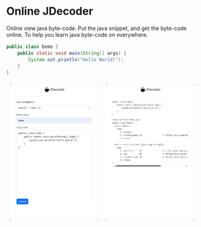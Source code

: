 Online JDecoder
===============

Online view java byte-code. Put the java snippet, and get the byte-code online. 
To help you learn java byte-code on everywhere.

```java
public class Demo {
    public static void main(String[] args) {
        System.out.println("Hello World!");
    }
}
```

<div style="display: flex">
<div style="margin: 10px"><img src="doc/demo.png" alt="screenshot1"/></div>
<div style="margin: 10px"><img src="doc/result.png" alt="screenshot2"/></div>
</div>




